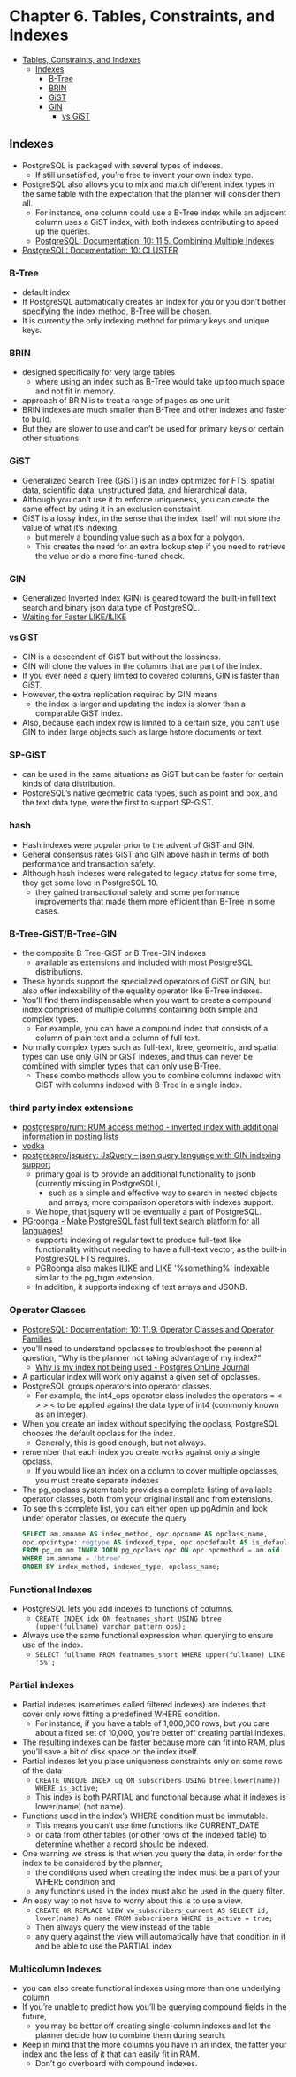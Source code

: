 # Chapter 6. Tables, Constraints, and Indexes
- [Tables, Constraints, and Indexes](#tables--constraints--and-indexes)
	- [Indexes](#indexes)
		- [B-Tree](#b-tree)
		- [BRIN](#brin)
		- [GiST](#gist)
		- [GIN](#gin)
			- [vs GiST](#vs-gist)

## Indexes
* PostgreSQL is packaged with several types of indexes.
	* If still unsatisfied, you’re free to invent your own index type.
* PostgreSQL also allows you to mix and match different index types in the same table with the expectation that the planner will consider them all.
	* For instance, one column could use a B-Tree index while an adjacent column uses a GiST index, with both indexes contributing to speed up the queries.
	* [PostgreSQL: Documentation: 10: 11.5. Combining Multiple Indexes](https://www.postgresql.org/docs/current/static/indexes-bitmap-scans.html)
* [PostgreSQL: Documentation: 10: CLUSTER](https://www.postgresql.org/docs/current/static/sql-cluster.html)

### B-Tree
* default index
*  If PostgreSQL automatically creates an index for you or you don’t bother specifying the index method, B-Tree will be chosen.
*  It is currently the only indexing method for primary keys and unique keys.

### BRIN
* designed specifically for very large tables
	* where using an index such as B-Tree would take up too much space and not fit in memory.
* approach of BRIN is to treat a range of pages as one unit
* BRIN indexes are much smaller than B-Tree and other indexes and faster to build.
* But they are slower to use and can’t be used for primary keys or certain other situations.

### GiST
* Generalized Search Tree (GiST) is an index optimized for FTS, spatial data, scientific data, unstructured data, and hierarchical data.
* Although you can’t use it to enforce uniqueness, you can create the same effect by using it in an exclusion constraint.
* GiST is a lossy index, in the sense that the index itself will not store the value of what it’s indexing,
	* but merely a bounding value such as a box for a polygon.
	* This creates the need for an extra lookup step if you need to retrieve the value or do a more fine-tuned check.

### GIN
* Generalized Inverted Index (GIN) is geared toward the built-in full text search and binary json data type of PostgreSQL.
* [ Waiting for Faster LIKE/ILIKE](https://www.depesz.com/2011/02/19/waiting-for-9-1-faster-likeilike/)
#### vs GiST
* GIN is a descendent of GiST but without the lossiness.
* GIN will clone the values in the columns that are part of the index.
* If you ever need a query limited to covered columns, GIN is faster than GiST.
* However, the extra replication required by GIN means
	* the index is larger and updating the index is slower than a comparable GiST index.
* Also, because each index row is limited to a certain size, you can’t use GIN to index large objects such as large hstore documents or text.

### SP-GiST
* can be used in the same situations as GiST but can be faster for certain kinds of data distribution.
* PostgreSQL’s native geometric data types, such as point and box, and the text data type, were the first to support SP-GiST.

### hash
* Hash indexes were popular prior to the advent of GiST and GIN.
* General consensus rates GiST and GIN above hash in terms of both performance and transaction safety.
* Although hash indexes were relegated to legacy status for some time, they got some love in PostgreSQL 10.
	* they gained transactional safety and some performance improvements that made them more efficient than B-Tree in some cases.

### B-Tree-GiST/B-Tree-GIN
* the composite B-Tree-GiST or B-Tree-GIN indexes
	* available as extensions and included with most PostgreSQL distributions.
* These hybrids support the specialized operators of GiST or GIN, but also offer indexability of the equality operator like B-Tree indexes.
* You’ll find them indispensable when you want to create a compound index comprised of multiple columns containing both simple and complex types.
	* For example, you can have a compound index that consists of a column of plain text and a column of full text.
* Normally complex types such as full-text, ltree, geometric, and spatial types can use only GIN or GiST indexes, and thus can never be combined with simpler types that can only use B-Tree.
	* These combo methods allow you to combine columns indexed with GIST with columns indexed with B-Tree in a single index.

### third party index extensions
* [postgrespro/rum: RUM access method - inverted index with additional information in posting lists](https://github.com/postgrespro/rum)
* [vodka](https://www.pgcon.org/2014/schedule/attachments/318_pgcon-2014-vodka.pdf)
* [postgrespro/jsquery: JsQuery – json query language with GIN indexing support](https://github.com/postgrespro/jsquery)
	* primary goal is to provide an additional functionality to jsonb (currently missing in PostgreSQL),
		* such as a simple and effective way to search in nested objects and arrays, more comparison operators with indexes support.
	* We hope, that jsquery will be eventually a part of PostgreSQL.
* [PGroonga - Make PostgreSQL fast full text search platform for all languages!](https://pgroonga.github.io/)
	* supports indexing of regular text to produce full-text like functionality without needing to have a full-text vector, as the built-in PostgreSQL FTS requires.
	* PGRoonga also makes ILIKE and LIKE '%something%' indexable similar to the pg_trgm extension.
	* In addition, it supports indexing of text arrays and JSONB.

### Operator Classes
* [PostgreSQL: Documentation: 10: 11.9. Operator Classes and Operator Families](https://www.postgresql.org/docs/current/static/indexes-opclass.html)
* you’ll need to understand opclasses to troubleshoot the perennial question, “Why is the planner not taking advantage of my index?”
	* [Why is my index not being used - Postgres OnLine Journal](http://www.postgresonline.com/journal/archives/78-Why-is-my-index-not-being-used.html)
* A particular index will work only against a given set of opclasses.
* PostgreSQL groups operators into operator classes.
	* For example, the int4_ops operator class includes the operators = < > > < to be applied against the data type of int4 (commonly known as an integer).
* When you create an index without specifying the opclass, PostgreSQL chooses the default opclass for the index.
	* Generally, this is good enough, but not always.
* remember that each index you create works against only a single opclass.
	* If you would like an index on a column to cover multiple opclasses, you must create separate indexes
* The pg_opclass system table provides a complete listing of available operator classes, both from your original install and from extensions.
* To see this complete list, you can either open up pgAdmin and look under operator classes, or execute the query
	```sql
	SELECT am.amname AS index_method, opc.opcname AS opclass_name,
	opc.opcintype::regtype AS indexed_type, opc.opcdefault AS is_default
	FROM pg_am am INNER JOIN pg_opclass opc ON opc.opcmethod = am.oid
	WHERE am.amname = 'btree'
	ORDER BY index_method, indexed_type, opclass_name;
	```

### Functional Indexes
* PostgreSQL lets you add indexes to functions of columns.
	* `CREATE INDEX idx ON featnames_short
		USING btree (upper(fullname) varchar_pattern_ops);`
* Always use the same functional expression when querying to ensure use of the index.
	* `SELECT fullname FROM featnames_short WHERE upper(fullname) LIKE 'S%';`

### Partial indexes
* Partial indexes (sometimes called filtered indexes) are indexes that cover only rows fitting a predefined WHERE condition.
	* For instance, if you have a table of 1,000,000 rows, but you care about a fixed set of 10,000, you’re better off creating partial indexes.
* The resulting indexes can be faster because more can fit into RAM, plus you’ll save a bit of disk space on the index itself.
* Partial indexes let you place uniqueness constraints only on some rows of the data
	* `CREATE UNIQUE INDEX uq ON subscribers USING btree(lower(name)) WHERE is_active;`
	* This index is both PARTIAL and functional because what it indexes is lower(name) (not name).
* Functions used in the index’s WHERE condition must be immutable.
	* This means you can’t use time functions like CURRENT_DATE
	* or data from other tables (or other rows of the indexed table) to determine whether a record should be indexed.
* One warning we stress is that when you query the data, in order for the index to be considered by the planner,
	* the conditions used when creating the index must be a part of your WHERE condition and
	* any functions used in the index must also be used in the query filter.
* An easy way to not have to worry about this is to use a view.
	* `CREATE OR REPLACE VIEW vw_subscribers_current AS
SELECT id, lower(name) As name FROM subscribers WHERE is_active = true;`
	* Then always query the view instead of the table
	* any query against the view will automatically have that condition in it and be able to use the PARTIAL index

### Multicolumn Indexes
* you can also create functional indexes using more than one underlying column
* If you’re unable to predict how you’ll be querying compound fields in the future,
	* you may be better off creating single-column indexes and let the planner decide how to combine them during search.
* Keep in mind that the more columns you have in an index, the fatter your index and the less of it that can easily fit in RAM.
	* Don’t go overboard with compound indexes.
